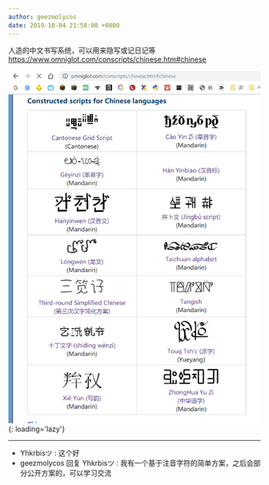```yaml
---
author: geezmolycos
date: 2019-10-04 21:58:00 +0800
---
```


人造的中文书写系统，可以用来隐写或记日记等 <https://www.omniglot.com/conscripts/chinese.htm#chinese>

![](/assets/images/qq-zone/2019-10-04-hanzi.png){: loading='lazy'}

---

- Yhkrbisツ : 这个好
- geezmolycos 回复 Yhkrbisツ : 我有一个基于注音字符的简单方案，之后会部分公开方案的，可以学习交流
